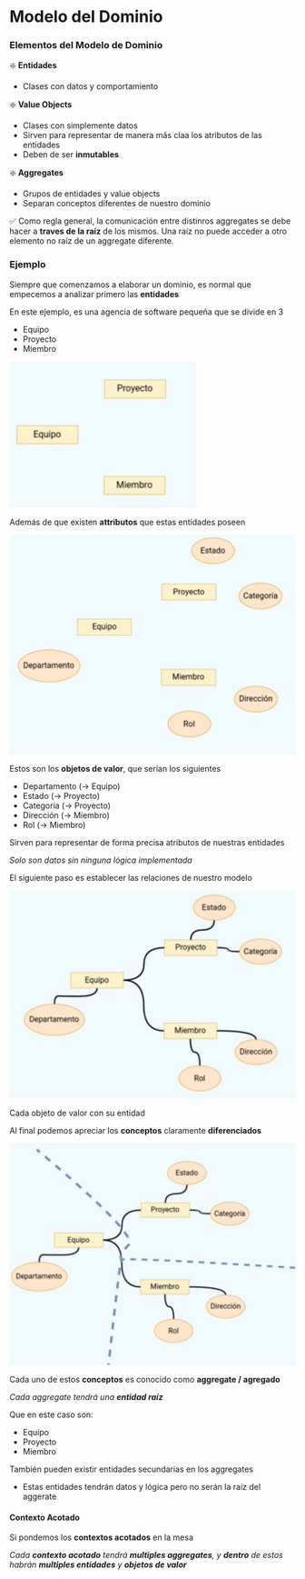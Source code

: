 # Modelo del Dominio

### Elementos del Modelo de Dominio

❇️ **Entidades**
+ Clases con datos y comportamiento


❇️ **Value Objects**
+ Clases con simplemente datos
+ Sirven para representar de manera más claa los atributos de las entidades
+ Deben de ser **inmutables**

❇️ **Aggregates**
+ Grupos de entidades y value objects
+ Separan conceptos diferentes de nuestro dominio


✅ Como regla general, la comunicación entre distinros aggregates se debe hacer a **traves de la raíz** de los mismos. Una raíz no puede acceder a otro elemento no raíz de un aggregate diferente.


### Ejemplo

Siempre que comenzamos a elaborar un dominio, es normal que empecemos a analizar primero las **entidades**

En este ejemplo, es una agencia de software pequeña que se divide en 3
+ Equipo
+ Proyecto
+ Miembro

![](/images/2-Domain-Driven-Design/Captura%20de%20pantalla%202023-11-22%20154830.png)


Además de que existen **attributos** que estas entidades poseen

![](/images/2-Domain-Driven-Design/Captura%20de%20pantalla%202023-11-22%20155109.png)

Estos son los **objetos de valor**, que serían los siguientes

+ Departamento (-> Equipo)
+ Estado (-> Proyecto)
+ Categoria (-> Proyecto)
+ Dirección (-> Miembro)
+ Rol (-> Miembro)

Sirven para representar de forma precisa atributos de nuestras entidades

_Solo son datos sin ninguna lógica implementada_


El siguiente paso es establecer las relaciones de nuestro modelo

![](/images/2-Domain-Driven-Design/Captura%20de%20pantalla%202023-11-22%20155548.png)

Cada objeto de valor con su entidad

Al final podemos apreciar los **conceptos** claramente **diferenciados**

![](/images/2-Domain-Driven-Design/Captura%20de%20pantalla%202023-11-22%20155630.png)


Cada uno de estos **conceptos** es conocido como **aggregate / agregado**


_Cada aggregate tendrá una **entidad raíz**_

Que en este caso son:
+ Equipo
+ Proyecto
+ Miembro

También pueden existir entidades secundarias en los aggregates

+ Estas entidades tendrán datos y lógica pero no serán la raíz del aggerate

#### Contexto Acotado

Si pondemos los **contextos acotados** en la mesa

_Cada **contexto acotado** tendrá **multiples aggregates**, y **dentro** de estos habrán **multiples entidades** y **objetos de valor**_